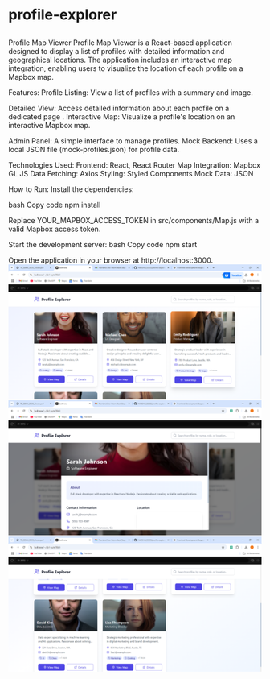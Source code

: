 # profile-explorer
## 
Profile Map Viewer
Profile Map Viewer is a React-based application designed to display a list of profiles with detailed information and geographical locations. The application includes an interactive map integration, enabling users to visualize the location of each profile on a Mapbox map.

Features:
Profile Listing: View a list of profiles with a summary and image.

Detailed View: Access detailed information about each profile on a dedicated page
.
Interactive Map: Visualize a profile's location on an interactive Mapbox map.

Admin Panel: A simple interface to manage profiles.
Mock Backend: Uses a local JSON file (mock-profiles.json) for profile data.

Technologies Used:
Frontend: React, React Router
Map Integration: Mapbox GL JS
Data Fetching: Axios
Styling: Styled Components
Mock Data: JSON

How to Run:
Install the dependencies:

bash
Copy code
npm install

Replace YOUR_MAPBOX_ACCESS_TOKEN in src/components/Map.js with a valid Mapbox access token.

Start the development server:
bash
Copy code
npm start

Open the application in your browser at http://localhost:3000.
![](https://github.com/HARSHALSSSSS/profile-explorer/blob/main/Screenshot%202024-12-13%20103037.png)
![](https://github.com/HARSHALSSSSS/profile-explorer/blob/main/Screenshot%202024-12-13%20103047.png)
![](https://github.com/HARSHALSSSSS/profile-explorer/blob/main/Screenshot%202024-12-13%20103115.png)








